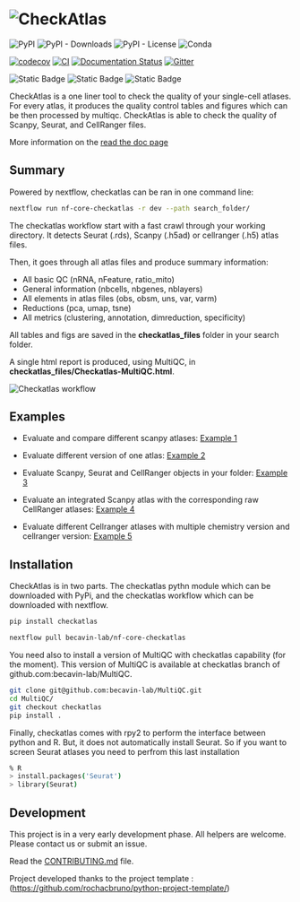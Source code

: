 # ![CheckAtlas](docs/images/checkatlas_logo.png) 


![PyPI](https://img.shields.io/pypi/v/checkatlas)
![PyPI - Downloads](https://img.shields.io/pypi/dw/checkatlas)
![PyPI - License](https://img.shields.io/pypi/l/checkatlas)
![Conda](https://img.shields.io/conda/pn/bioconda/checkatlas)

[![codecov](https://codecov.io/gh/becavin-lab/checkatlas/branch/main/graph/badge.svg?token=checkatlas_token_here)](https://codecov.io/gh/becavin-lab/checkatlas)
[![CI](https://github.com/becavin-lab/checkatlas/actions/workflows/tests.yml/badge.svg)](https://github.com/becavin-lab/checkatlas/actions/workflows/tests.yml)
[![Documentation Status](https://readthedocs.org/projects/checkatlas/badge/?version=latest)](https://checkatlas.readthedocs.io/en/latest/?badge=latest)
[![Gitter](https://badges.gitter.im/checkatlas/checkatlas.svg)](https://app.gitter.im/#/room/!KpJcsVTOlGjwJgtLwF:gitter.im)

![Static Badge](https://img.shields.io/badge/Packaging-Poetry-blue)
![Static Badge](https://img.shields.io/badge/Docs-Mkdocs-red)
![Static Badge](https://img.shields.io/badge/Linting-flake8%20black%20mypy-yellow)

CheckAtlas is a one liner tool to check the quality of your single-cell atlases. For every atlas, it produces the
quality control tables and figures which can be then processed by multiqc. CheckAtlas is able to check the quality of Scanpy, Seurat,
and CellRanger files.

More information on the [read the doc page](https://checkatlas.readthedocs.io/en/latest/)


## Summary

Powered by nextflow, checkatlas can be ran in one command line:

```bash
nextflow run nf-core-checkatlas -r dev --path search_folder/
```

The checkatlas workflow start with a fast crawl through your working directory. It detects Seurat (.rds), Scanpy (.h5ad) or cellranger (.h5) atlas files.

Then, it goes through all atlas files and produce summary information:

- All basic QC (nRNA, nFeature, ratio_mito)
- General information (nbcells, nbgenes, nblayers)
- All elements in atlas files (obs, obsm, uns, var, varm)
- Reductions (pca, umap, tsne)
- All metrics (clustering, annotation, dimreduction, specificity)

All tables and figs are saved in the **checkatlas_files** folder in your search folder.

A single html report is produced, using MultiQC, in **checkatlas_files/Checkatlas-MultiQC.html**.

![Checkatlas workflow](docs/checkatlas_workflow.png)


## Examples

- Evaluate and compare different scanpy atlases:
[Example 1](https://checkatlas.readthedocs.io/en/latest/examples/CheckAtlas_example_1/Checkatlas_MultiQC.html)

- Evaluate different version of one atlas:
[Example 2](https://checkatlas.readthedocs.io/en/latest/examples/CheckAtlas_example_2/Checkatlas_MultiQC.html)

- Evaluate Scanpy, Seurat and CellRanger objects in your folder:
[Example 3](https://checkatlas.readthedocs.io/en/latest/examples/CheckAtlas_example_3/Checkatlas_MultiQC.html)

- Evaluate an integrated Scanpy atlas with the corresponding raw CellRanger atlases:
[Example 4](https://checkatlas.readthedocs.io/en/latest/examples/CheckAtlas_example_4/Checkatlas_MultiQC.html)

- Evaluate different Cellranger atlases with multiple chemistry version and cellranger version:
[Example 5](https://checkatlas.readthedocs.io/en/latest/examples/CheckAtlas_example_5/Checkatlas_MultiQC.html)


## Installation

CheckAtlas is in two parts. The checkatlas pythn module which can be downloaded with PyPi, and the checkatlas workflow which can be downloaded with nextflow.

```bash
pip install checkatlas
```

```bash
nextflow pull becavin-lab/nf-core-checkatlas
```

You need also to install a version of MultiQC with checkatlas capability (for the moment). This version of MultiQC is available at checkatlas branch of github.com:becavin-lab/MultiQC.

```bash
git clone git@github.com:becavin-lab/MultiQC.git
cd MultiQC/
git checkout checkatlas
pip install .
```

Finally, checkatlas comes with rpy2 to perform the interface between python and R. But, it does not automatically install Seurat. So if you want to screen Seurat atlases you need to perfrom this last installation

```bash
% R
> install.packages('Seurat')
> library(Seurat)
```


## Development

This project is in a very early development phase. All helpers are welcome. Please contact us or submit an issue.

Read the [CONTRIBUTING.md](docs/contributing.md) file.


Project developed thanks to the project template : (https://github.com/rochacbruno/python-project-template/)

